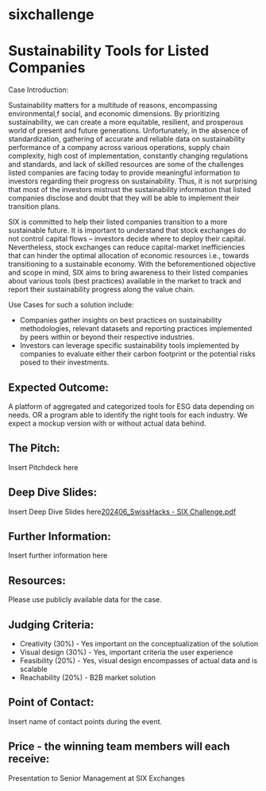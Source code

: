 # sixchallenge
# Sustainability Tools for Listed Companies

Case Introduction:

Sustainability matters for a multitude of reasons, encompassing environmental,f social, and economic dimensions. By prioritizing sustainability, we can create a more equitable, resilient, and prosperous world of present and future generations. Unfortunately, in the absence of standardization, gathering of accurate and reliable data on sustainability performance of a company across various operations, supply chain complexity, high cost of implementation, constantly changing regulations and standards, and lack of skilled resources are some of the challenges listed companies are facing today to provide meaningful information to investors regarding their progress on sustainability. Thus, it is not surprising that most of the investors mistrust the sustainability information that listed companies disclose and doubt that they will be able to implement their transition plans.

SIX is committed to help their listed companies transition to a more sustainable future. It is important to understand that stock exchanges do not control capital flows – investors decide where to deploy their capital. Nevertheless, stock exchanges can reduce capital-market inefficiencies that can hinder the optimal allocation of economic resources i.e., towards transitioning to a sustainable economy. With the beforementioned objective and scope in mind, SIX aims to bring awareness to their listed companies about various tools (best practices) available in the market to track and report their sustainability progress along the value chain. 

Use Cases for such a solution include: 
* Companies gather insights on best practices on sustainability methodologies, relevant datasets and reporting practices implemented by peers within or beyond their respective industries.
* Investors can leverage specific sustainability tools implemented by companies to evaluate either their carbon footprint or the potential risks posed to their investments. 

## Expected Outcome:

A platform of aggregated and categorized tools for ESG data depending on needs. OR a program able to identify the right tools for each industry.
We expect a mockup version with or without actual data behind.

## The Pitch:

Insert Pitchdeck here

## Deep Dive Slides:

Insert Deep Dive Slides here[202406_SwissHacks - SIX Challenge.pdf](https://github.com/user-attachments/files/15840874/202406_SwissHacks.-.SIX.Challenge.pdf)


## Further Information:

Insert further information here

## Resources:
Please use publicly available data for the case.

## Judging Criteria:
* Creativity (30%) - Yes important on the conceptualization of the solution 
* Visual design (30%) - Yes, important criteria the user experience 
* Feasibility (20%) - Yes, visual design encompasses of actual data and is scalable
* Reachability (20%) - B2B market solution

## Point of Contact:

Insert name of contact points during the event. 

## Price - the winning team members will each receive:
Presentation to Senior Management at SIX Exchanges 
